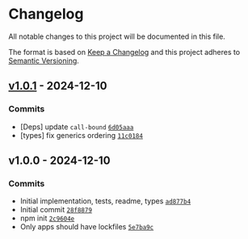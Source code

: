 # Changelog

All notable changes to this project will be documented in this file.

The format is based on [Keep a Changelog](https://keepachangelog.com/en/1.0.0/)
and this project adheres to [Semantic Versioning](https://semver.org/spec/v2.0.0.html).

## [v1.0.1](https://github.com/ljharb/side-channel-map/compare/v1.0.0...v1.0.1) - 2024-12-10

### Commits

- [Deps]
	update `call-bound` [`6d05aaa`](https://github.com/ljharb/side-channel-map/commit/6d05aaa4ce5f2be4e7825df433d650696f0ba40f)
- [types] fix generics
	ordering [`11c0184`](https://github.com/ljharb/side-channel-map/commit/11c0184132ac11fdc16857e12682e148e5e9ee74)

## v1.0.0 - 2024-12-10

### Commits

- Initial implementation, tests, readme,
	types [`ad877b4`](https://github.com/ljharb/side-channel-map/commit/ad877b42926d46d63fff76a2bd01d2b4a01959a9)
- Initial commit [`28f8879`](https://github.com/ljharb/side-channel-map/commit/28f8879c512abe8fcf9b6a4dc7754a0287e5eba4)
- npm init [`2c9604e`](https://github.com/ljharb/side-channel-map/commit/2c9604e5aa40223e425ea7cea78f8a07697504bd)
- Only apps should have
	lockfiles [`5e7ba9c`](https://github.com/ljharb/side-channel-map/commit/5e7ba9cffe3ef42095815adc8ac1255b49bbadf5)
